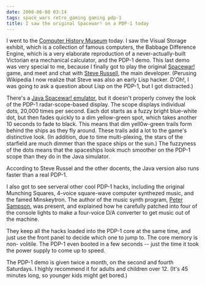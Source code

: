 ```yaml
---
date: 2008-06-08 03:14
tags: space_wars retro_gaming gaming pdp-1
title: I saw the original Spacewar! on a PDP-1 today
---
```


I went to the [Computer History Museum](http://www.computerhistory.org/)
today. I saw the Visual Storage exhibit, which is a collection of famous
computers, the Babbage Difference Engine, which is a very elaborate
reproduction of a never-actually-built Victorian era mechanical calculator,
and the PDP-1 demo. This last demo was very special to me, because I finally
got to play the original [Spacewar!](http://en.wikipedia.org/wiki/Spacewar%21)
game, and meet and chat with [Steve
Russell](http://en.wikipedia.org/wiki/Steve_Russell), the main developer.
(Perusing Wikipedia I now realize that Steve was also an early Lisp hacker.
D'Oh!, I was going to ask a question about Lisp on the PDP-1, but I got
distracted.)

There's a [Java Spacewar! emulator](http://spacewar.oversigma.com/), but it doesn't properly convey the
look of the PDP-1 radar-scope-based display. The scope displays individual
dots, 20,000 times per second. Each dot starts as a fuzzy bright blue-white
dot, but then fades quickly to a dim yellow-green spot, which takes another 10
seconds to fade to black. This means that dim yell0w-green trails form behind
the ships as they fly around. These trails add a lot to the game's distinctive
look. (In addition, due to time multi-plexing, the stars of the starfield are
much dimmer than the space ships or the sun.) The fuzzyness of the dots means
that the spaceships look much smoother on the PDP-1 scope than they do in the
Java simulator.

According to Steve Russel and the other docents, the Java
version also runs faster than a real PDP-1.

I also got to see serveral other
cool PDP-1 hacks, including the original Munching Squares, 4-voice square-wave
computer synthezed music, and the famed Minskeytron. The author of the music
synth program, [Peter
Sampson](http://www.computerhistory.org/pdp-1/index.php?f=theme&s=4&ss=5), was
present, and explained how he carefully patched into four of the console
lights to make a four-voice D/A converter to get music out of the machine.

They keep all the hacks loaded into the PDP-1 core at the same time, and just
use the front panel to decide which one to jump to. The core memory is non-
volitile. The PDP-1 even booted in a few seconds -- just the time it took the
power supply to come up to speed.

The PDP-1 demo is given twice a month, on
the second and fourth Saturdays. I highly recommend it for adults and children
over 12. (It's 45 minutes long, so younger kids might get bored.)
